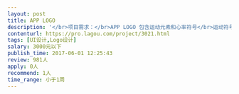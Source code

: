```yaml
---                
layout: post       
title: APP LOGO           
description: '</br>项目需求：</br>APP LOGO 包含运动元素和心率符号</br>运动符号不要户外跑步场景， 更多涉及健身俱乐部运动，不需要制定人物或卡通</br>'     
contenturl: https://pro.lagou.com/project/3021.html      
tags: [UI设计,Logo设计]            
salary: 3000元以下          
publish_time: 2017-06-01 12:25:43         
review: 981人                   
apply: 0人                   
recommend: 1人                   
time_range: 小于1周              
---                 
```

